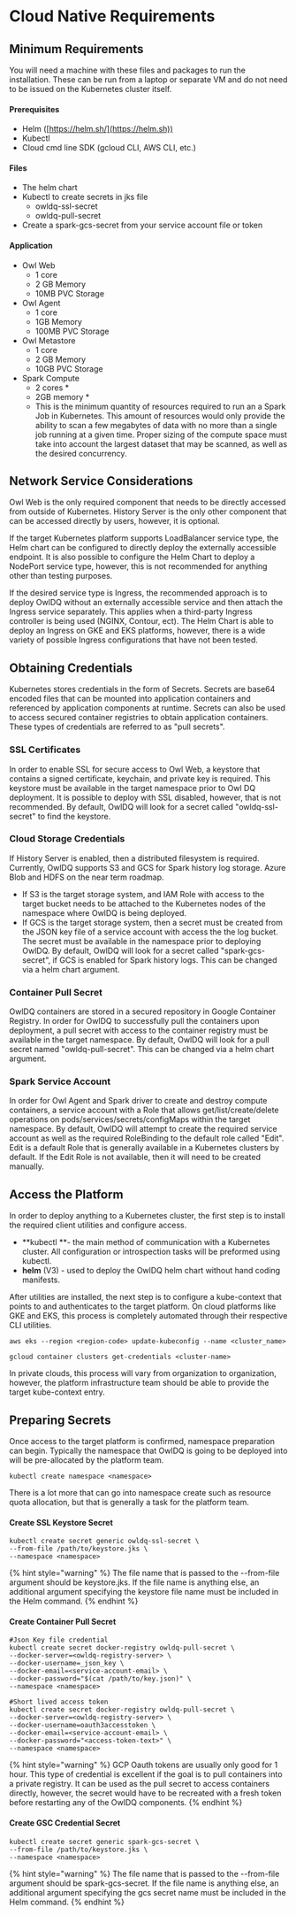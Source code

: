 # Cloud Native Requirements

## Minimum Requirements

You will need a machine with these files and packages to run the installation. These can be run from a laptop or separate VM and do not need to be issued on the Kubernetes cluster itself.

#### Prerequisites

* Helm ([https://helm.sh/](https://helm.sh))
* Kubectl&#x20;
* Cloud cmd line SDK (gcloud CLI, AWS CLI, etc.)

#### Files

* The helm chart&#x20;
* Kubectl to create secrets in jks file
  * owldq-ssl-secret
  * owldq-pull-secret
* Create a spark-gcs-secret from your service account file or token

#### Application

* Owl Web&#x20;
  * 1 core
  * 2 GB Memory
  * 10MB PVC Storage
* Owl Agent
  * 1 core
  * 1GB Memory
  * 100MB PVC Storage
* Owl Metastore
  * 1 core
  * 2 GB Memory
  * 10GB PVC Storage
* Spark Compute
  * 2 cores \*
  * 2GB memory \*
  * This is the minimum quantity of resources required to run an a Spark Job in Kubernetes. This amount of resources would only provide the ability to scan a few megabytes of data with no more than a single job running at a given time. Proper sizing of the compute space must take into account the largest dataset that may be scanned, as well as the desired concurrency.

## Network Service Considerations

Owl Web is the only required component that needs to be directly accessed from outside of Kubernetes. History Server is the only other component that can be accessed directly by users, however, it is optional.&#x20;

If the target Kubernetes platform supports LoadBalancer service type, the Helm chart can be configured to directly deploy the externally accessible endpoint. It is also possible to configure the Helm Chart to deploy a NodePort service type, however, this is not recommended for anything other than testing purposes.&#x20;

If the desired service type is Ingress, the recommended approach is to deploy OwlDQ without an externally accessible service and then attach the Ingress service separately. This applies when a third-party Ingress controller is being used (NGINX, Contour, ect). The Helm Chart is able to deploy an Ingress on GKE and EKS platforms, however, there is a wide variety of possible Ingress configurations that have not been tested.

## Obtaining Credentials

Kubernetes stores credentials in the form of Secrets. Secrets are base64 encoded files that can be mounted into application containers and referenced by application components at runtime. Secrets can also be used to access secured container registries to obtain application containers. These types of credentials are referred to as "pull secrets".

### SSL Certificates

In order to enable SSL for secure access to Owl Web, a keystore that contains a signed certificate, keychain, and private key is required. This keystore must be available in the target namespace prior to Owl DQ deployment. It is possible to deploy with SSL disabled, however, that is not recommended. By default, OwlDQ will look for a secret called "owldq-ssl-secret" to find the keystore.

### Cloud Storage Credentials

If History Server is enabled, then a distributed filesystem is required. Currently, OwlDQ supports S3 and GCS for Spark history log storage. Azure Blob and HDFS on the near term roadmap.&#x20;

* If S3 is the target storage system, and IAM Role with access to the target bucket needs to be attached to the Kubernetes nodes of the namespace where OwlDQ is being deployed.&#x20;
* If GCS is the target storage system, then a secret must be created from the JSON key file of a service account with access the the log bucket. The secret must be available in the namespace prior to deploying OwlDQ. By default, OwlDQ will look for a secret called "spark-gcs-secret", if GCS is enabled for Spark history logs. This can be changed via a helm chart argument.

### Container Pull Secret

OwlDQ containers are stored in a secured repository in Google Container Registry. In order for OwlDQ to successfully pull the containers upon deployment, a pull secret with access to the container registry must be available in the target namespace. By default, OwlDQ will look for a pull secret named "owldq-pull-secret". This can be changed via a helm chart argument.

### Spark Service Account

In order for Owl Agent and Spark driver to create and destroy compute containers, a service account with a Role that allows get/list/create/delete operations on pods/services/secrets/configMaps within the target namespace. By default, OwlDQ will attempt to create the required service account as well as the required RoleBinding to the default role called "Edit". Edit is a default Role that is generally available in a Kubernetes clusters by default. If the Edit Role is not available, then it will need to be created manually.

## Access the Platform

In order to deploy anything to a Kubernetes cluster, the first step is to install the required client utilities and configure access.&#x20;

* **kubectl **- the main method of communication with a Kubernetes cluster. All configuration or introspection tasks will be preformed using kubectl.
* **helm** (V3) - used to deploy the OwlDQ helm chart without hand coding manifests.

After utilities are installed, the next step is to configure a kube-context that points to and authenticates to the target platform. On cloud platforms like GKE and EKS, this process is completely automated through their respective CLI utilities.

```
aws eks --region <region-code> update-kubeconfig --name <cluster_name>
```

```
gcloud container clusters get-credentials <cluster-name>
```

In private clouds, this process will vary from organization to organization, however, the platform infrastructure team should be able to provide the target kube-context entry.

## Preparing Secrets

Once access to the target platform is confirmed, namespace preparation can begin. Typically the namespace that OwlDQ is going to be deployed into will be pre-allocated by the platform team.&#x20;

```
kubectl create namespace <namespace>
```

There is a lot more that can go into namespace create such as resource quota allocation, but that is generally a task for the platform team.

#### Create SSL Keystore Secret

```
kubectl create secret generic owldq-ssl-secret \
--from-file /path/to/keystore.jks \
--namespace <namespace>
```

{% hint style="warning" %}
The file name that is passed to the --from-file argument should be keystore.jks. If the file name is anything else, an additional argument specifying the keystore file name must be included in the Helm command.
{% endhint %}

#### Create Container Pull Secret

```
#Json Key file credential
kubectl create secret docker-registry owldq-pull-secret \
--docker-server=<owldq-registry-server> \
--docker-username=_json_key \
--docker-email=<service-account-email> \
--docker-password="$(cat /path/to/key.json)" \
--namespace <namespace>
```

```
#Short lived access token
kubectl create secret docker-registry owldq-pull-secret \
--docker-server=<owldq-registry-server> \
--docker-username=oauth3accesstoken \
--docker-email=<service-account-email> \
--docker-password="<access-token-text>" \
--namespace <namespace>
```

{% hint style="warning" %}
GCP Oauth tokens are usually only good for 1 hour. This type of credential is excellent if the goal is to pull containers into a private registry. It can be used as the pull secret to access containers directly, however, the secret would have to be recreated with a fresh token before restarting any of the OwlDQ components.&#x20;
{% endhint %}

#### Create GSC Credential Secret

```
kubectl create secret generic spark-gcs-secret \
--from-file /path/to/keystore.jks \
--namespace <namespace>
```

{% hint style="warning" %}
The file name that is passed to the --from-file argument should be spark-gcs-secret. If the file name is anything else, an additional argument specifying the gcs secret name must be included in the Helm command.
{% endhint %}
